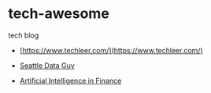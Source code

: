 # tech-awesome
tech blog


- [https://www.techleer.com/](https://www.techleer.com/)

- [Seattle Data Guy](https://www.theseattledataguy.com/)
- [Artificial Intelligence in Finance](https://learning.oreilly.com/library/view/artificial-intelligence-in/9781492055426/ch01.html)

